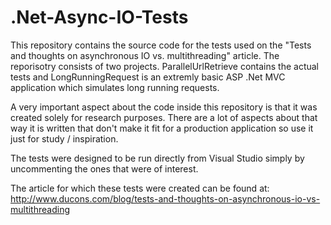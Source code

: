 .Net-Async-IO-Tests
===================

This repository contains the source code for the tests used on the "Tests and thoughts on asynchronous IO vs. multithreading" article. The reporisotry consists of two projects. ParallelUrlRetrieve contains the actual tests and LongRunningRequest is an extremly basic ASP .Net MVC application which simulates long running requests.

A very important aspect about the code inside this repository is that it was created solely for research purposes. There are a lot of aspects about that way it is written that don't make it fit for a production application so use it just for study / inspiration.

The tests were designed to be run directly from Visual Studio simply by uncommenting the ones that were of interest.

The article for which these tests were created can be found at: http://www.ducons.com/blog/tests-and-thoughts-on-asynchronous-io-vs-multithreading
